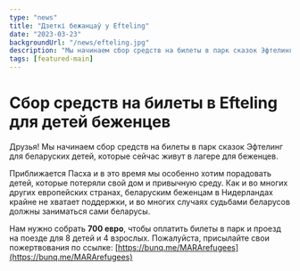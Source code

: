 ```yaml
---
type: "news"
title: "Дзеткі бежанцаў у Efteling"
date: "2023-03-23"
backgroundUrl: "/news/efteling.jpg"
description: "Мы начинаем сбор средств на билеты в парк сказок Эфтелинг для беларуских детей, которые сейчас живут в лагере для беженцев."
tags: [featured-main]
---
```


# Сбор средств на билеты в Efteling для детей беженцев

Друзья! Мы начинаем сбор средств на билеты в парк сказок Эфтелинг для беларуских детей, которые сейчас живут в лагере для беженцев.

Приближается Пасха и в это время мы особенно хотим порадовать детей, которые потеряли свой дом и привычную среду.
Как и во многих других европейских странах, беларуским беженцам в Нидерландах крайне не хватает поддержки, и во многих случаях судьбами беларусов должны заниматься сами беларусы.

Нам нужно собрать **700 евро**, чтобы оплатить билеты в парк и проезд на поезде для 8 детей и 4 взрослых.
Пожалуйста, присылайте свои пожертвования по ссылке: [https://bunq.me/MARArefugees](https://bunq.me/MARArefugees)
